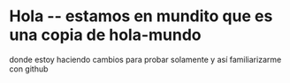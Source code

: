 # Hola -- estamos en mundito que es una copia de hola-mundo
donde estoy haciendo cambios para probar solamente
y así familiarizarme con github
